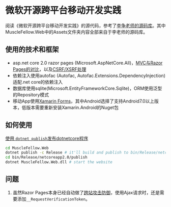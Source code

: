 # 微软开源跨平台移动开发实践

阅读《微软开源跨平台移动开发实践》的源代码，参考了[李争老师的源码库](https://github.com/micli/MuscleFellow)。其中MuscleFellow.Web中的Assets文件夹内容全部来自于李老师的源码库。

## 使用的技术和框架

- asp.net core 2.0 razor pages (Microsoft.AspNetCore.All)，[MVC与Razor Pages的对比](https://stackify.com/asp-net-razor-pages-vs-mvc/)，以及[CSRF/XSRF处理](http://www.talkingdotnet.com/handle-ajax-requests-in-asp-net-core-razor-pages/)
- 依赖注入使用autofac (Autofac, Autofac.Extensions.DependencyInjection)适配.net core的依赖注入
- 数据库使用sqlite(Microsoft.EntityFrameworkCore.Sqlite)，ORM使用泛型的Repository模式
- 移动App使用[Xamarin Forms](https://github.com/xamarin/Xamarin.Forms)，其中Android选择了支持Android7.0以上版本，低版本需要重新安装Xamarin.Android的Nuget包

## 如何使用

[使用 `dotnet publish`发布dotnetcore程序](https://docs.microsoft.com/en-us/dotnet/core/tools/dotnet-publish?tabs=netcore2x)

```sh
cd MuscleFellow.Web
dotnet publish -c Release # it'll build and publish to bin/Release/netcoreapp2.0/publish
cd bin/Release/netcoreapp2.0/publish
dotnet MuscleFellow.Web.dll # start the website
```

## 问题

1. 虽然Razor Pages本身已经自动做了[跨站攻击防御](https://docs.microsoft.com/en-us/aspnet/core/mvc/razor-pages/index?tabs=visual-studio#xsrf)，使用Ajax请求时，还是需要添加`__RequestVerificationToken`。